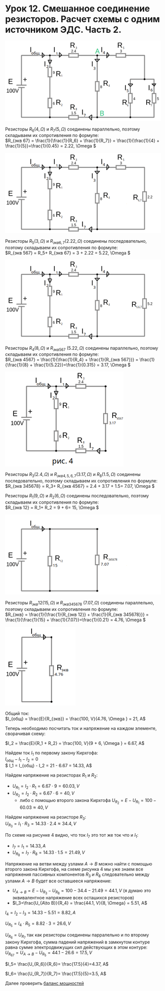 # Урок 12. Смешанное соединение резисторов. Расчет схемы с одним источником ЭДС. Часть 2.

![Смешанное соединение резисторов.](../img/54.png "Смешанное соединение резисторов.")

Резисторы $R_6 (4, \Omega)$  и $R_7 (5, \Omega)$ соединены параллельно, поэтому складываем их сопротивления по формуле:<br>   $R_{экв 67} = \frac{1}{\frac{1}{R_6} + \frac{1}{R_7}} = \frac{1}{\frac{1}{4} + \frac{1}{5}}=\frac{1}{0.45} = 2.22, \Omega $

![Смешанное соединение резисторов.](../img/55.png "Смешанное соединение резисторов.")

Резисторы $R_5 (3, \Omega)$  и $R_{экв 6,7} (2.22, \Omega)$ соединены последовательно, поэтому складываем их сопротивления по формуле:<br>  $R_{экв 567} = R_5+ R_{экв 67} = 3 + 2.22 = 5.22, \Omega $

![Смешанное соединение резисторов.](../img/56.png "Смешанное соединение резисторов.")

Резисторы $R_4 (8, \Omega)$  и $R_{экв 567}\ (5.22, \Omega)$ соединены параллельно, поэтому складываем их сопротивления по формуле:<br>   $R_{экв 4567} = \frac{1}{\frac{1}{R_4} + \frac{1}{R_{экв 567}}} = \frac{1}{\frac{1}{8} + \frac{1}{5.22}}=\frac{1}{0.315} = 3.17, \Omega $

![Смешанное соединение резисторов.](../img/57.png "Смешанное соединение резисторов.")

Резисторы $R_3 (2.4, \Omega)$  и $R_{экв 4,5,6,7} (3.17, \Omega)$ и $R_8 (1.5, \Omega)$ соединены последовательно, поэтому складываем их сопротивления по формуле:<br>  $R_{экв 345678} = R_3+ R_{экв 4567} = 2.4 + 3.17 + 1.5= 7.07, \Omega $

Резисторы $R_1 (9, \Omega)$ и $R_2 (6, \Omega)$ соединены последовательно, поэтому складываем их сопротивления по формуле:<br>  $R_{экв 12} = R_1+ R_2 = 9 + 6= 15, \Omega $

![Смешанное соединение резисторов.](../img/58.png "Смешанное соединение резисторов.")

Резисторы $R_{экв} 12 (15, \Omega)$ и $R_{экв 345678}\ (7.07, \Omega)$ соединены параллельно, поэтому складываем их сопротивления по формуле: <br> 
     $R_{экв} = \frac{1}{\frac{1}{R_{экв 12}} + \frac{1}{R_{экв 345678}}} = \frac{1}{\frac{1}{15} + \frac{1}{7.07}}=\frac{1}{0.21} = 4.76, \Omega $

![Смешанное соединение резисторов.](../img/59.png "Смешанное соединение резисторов.")

Общий ток:<br>  $I_{общ} = \frac{E}{R_{экв}} = \frac{100, V}{4.76, \Omega } = 21, A$

Теперь необходимо посчитать ток и напряжение на каждом элементе, сворачивая схему:<br> 

$I_2 = \frac{E}{R_1 + R_2} = \frac{100, V}{9 + 6, \Omega } = 6.67, A$

Найдем ток $I_1$ по первому закону Кирхгофа:<br>  $I_{общ} - I_1 - I_2 = 0$ <br> 
    $ I_1 = I_{общ} - I_2 = 21 - 6.67 = 14.33, A$ 

Найдем напряжение на резисторах $R_1$ и $R_2$:
- $U_{R_1}=I_2\cdot R_1=6.67\cdot 9=60.03, V$
- $U_{R_2}=I_2\cdot R_2=6.67\cdot 6=40, V$ 
   - либо с помощью второго закона Кирхгофа $U_{R_2}=E-U_{R_1}= 100-60.03 \approx 40, V$

Найдем напряжение на резисторе $R_3$:<br> 
    $U_{R_3}=I_1\cdot R_3=14.33\cdot 2.4 \approx 34.4, V$  

По схеме на рисунке 4 видно, что ток $I_7$ это тот же ток что и $I_1$:
-  $I_7=I_1=14.33, A$ 
-  $U_{R_8}=I_7\cdot R_8=14.33\cdot 1.5=21.49, V$  

Напряжение на ветви между узлами $A \to B$ можно найти с помощью второго закона Кирхгофа, на схеме рисунка 4 мы уже знаем все напряжения пассивных компонентов $R_3\ и\ R_8$ следовательно между узлами $A \to B$ будет все оставшееся напряжение:
- $U_{A\to B} = E - U_{R_3} - U_{R_8} = 100 - 34.4 - 21.49 = 44.1, V$ (я думаю это эквивалентное напряжение всех осташихся резисторов)
- $I_3=\frac{U_{A\to B}}{R_4} = \frac{44.1, V}{8, \Omega} = 5.51, A$

$I_4=I_2-I_3= 14.33 - 5.51 = 8.82, A$ 

$U_{R_5}=I_4\cdot R_5= 8.82\cdot 3=26.6, V$  

$U_{R_6}=U_{R_7}$ так как резисторы соединены парралельно и по второму закону Кирхгофа, сумма падений напряжений в замкнутом контуре равна сумме электродвижущих сил действующих в этом контуре:<br>
$U_{R_{67}}=U_{A\to B}-U_{R_5}=44.1-26.6=17.5, V$

$I_5= \frac{U_{R_6}}{R_6}= \frac{17.5}{4}=4.37, A$ 

$I_6= \frac{U_{R_7}}{R_7}= \frac{17.5}{5}=3.5, A$ 

Далее проверить [баланс мощностей](/theories_of_electrical_circuits/lessons/56.html) 